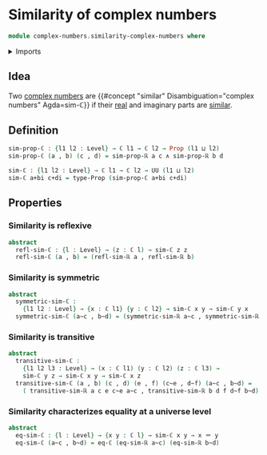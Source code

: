 # Similarity of complex numbers

```agda
module complex-numbers.similarity-complex-numbers where
```

<details><summary>Imports</summary>

```agda
open import complex-numbers.complex-numbers

open import foundation.conjunction
open import foundation.dependent-pair-types
open import foundation.identity-types
open import foundation.propositions
open import foundation.universe-levels

open import real-numbers.similarity-real-numbers
```

</details>

## Idea

Two [complex numbers](complex-numbers.complex-numbers.md) are
{{#concept "similar" Disambiguation="complex numbers" Agda=sim-ℂ}} if their
[real](real-numbers.dedekind-real-numbers.md) and imaginary parts are
[similar](real-numbers.similarity-real-numbers.md).

## Definition

```agda
sim-prop-ℂ : {l1 l2 : Level} → ℂ l1 → ℂ l2 → Prop (l1 ⊔ l2)
sim-prop-ℂ (a , b) (c , d) = sim-prop-ℝ a c ∧ sim-prop-ℝ b d

sim-ℂ : {l1 l2 : Level} → ℂ l1 → ℂ l2 → UU (l1 ⊔ l2)
sim-ℂ a+bi c+di = type-Prop (sim-prop-ℂ a+bi c+di)
```

## Properties

### Similarity is reflexive

```agda
abstract
  refl-sim-ℂ : {l : Level} → (z : ℂ l) → sim-ℂ z z
  refl-sim-ℂ (a , b) = (refl-sim-ℝ a , refl-sim-ℝ b)
```

### Similarity is symmetric

```agda
abstract
  symmetric-sim-ℂ :
    {l1 l2 : Level} → {x : ℂ l1} {y : ℂ l2} → sim-ℂ x y → sim-ℂ y x
  symmetric-sim-ℂ (a~c , b~d) = (symmetric-sim-ℝ a~c , symmetric-sim-ℝ b~d)
```

### Similarity is transitive

```agda
abstract
  transitive-sim-ℂ :
    {l1 l2 l3 : Level} → (x : ℂ l1) (y : ℂ l2) (z : ℂ l3) →
    sim-ℂ y z → sim-ℂ x y → sim-ℂ x z
  transitive-sim-ℂ (a , b) (c , d) (e , f) (c~e , d~f) (a~c , b~d) =
    ( transitive-sim-ℝ a c e c~e a~c , transitive-sim-ℝ b d f d~f b~d)
```

### Similarity characterizes equality at a universe level

```agda
abstract
  eq-sim-ℂ : {l : Level} → {x y : ℂ l} → sim-ℂ x y → x ＝ y
  eq-sim-ℂ (a~c , b~d) = eq-ℂ (eq-sim-ℝ a~c) (eq-sim-ℝ b~d)
```
